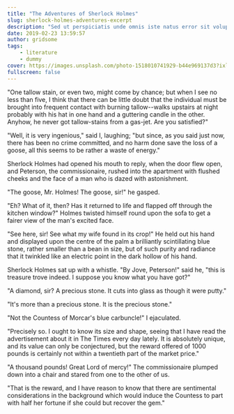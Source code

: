 ```yaml
---
title: "The Adventures of Sherlock Holmes"
slug: sherlock-holmes-adventures-excerpt
description: "Sed ut perspiciatis unde omnis iste natus error sit voluptatem accusantium doloremque laudantium."
date: 2019-02-23 13:59:57
author: gridsome
tags:
    - literature
    - dummy
cover: https://images.unsplash.com/photo-1518010741929-b44e969137d3?ixlib=rb-1.2.1&ixid=eyJhcHBfaWQiOjEyMDd9&auto=format&fit=crop&w=1920&q=80
fullscreen: false
---
```


"One tallow stain, or even two, might come by chance; but when I see no less than five, I think that there can be little doubt that the individual must be brought into frequent contact with burning tallow--walks upstairs at night probably with his hat in one hand and a guttering candle in the other. Anyhow, he never got tallow-stains from a gas-jet. Are you satisfied?"

"Well, it is very ingenious," said I, laughing; "but since, as you said just now, there has been no crime committed, and no harm done save the loss of a goose, all this seems to be rather a waste of energy."

Sherlock Holmes had opened his mouth to reply, when the door flew open, and Peterson, the commissionaire, rushed into the apartment with flushed cheeks and the face of a man who is dazed with astonishment.

"The goose, Mr. Holmes! The goose, sir!" he gasped.

"Eh? What of it, then? Has it returned to life and flapped off through the kitchen window?" Holmes twisted himself round upon the sofa to get a fairer view of the man's excited face.

"See here, sir! See what my wife found in its crop!" He held out his hand and displayed upon the centre of the palm a brilliantly scintillating blue stone, rather smaller than a bean in size, but of such purity and radiance that it twinkled like an electric point in the dark hollow of his hand.

Sherlock Holmes sat up with a whistle. "By Jove, Peterson!" said he, "this is treasure trove indeed. I suppose you know what you have got?"

"A diamond, sir? A precious stone. It cuts into glass as though it were putty."

"It's more than a precious stone. It is the precious stone."

"Not the Countess of Morcar's blue carbuncle!" I ejaculated.

"Precisely so. I ought to know its size and shape, seeing that I have read the advertisement about it in The Times every day lately. It is absolutely unique, and its value can only be conjectured, but the reward offered of 1000 pounds is certainly not within a twentieth part of the market price."

"A thousand pounds! Great Lord of mercy!" The commissionaire plumped down into a chair and stared from one to the other of us.

"That is the reward, and I have reason to know that there are sentimental considerations in the background which would induce the Countess to part with half her fortune if she could but recover the gem."
